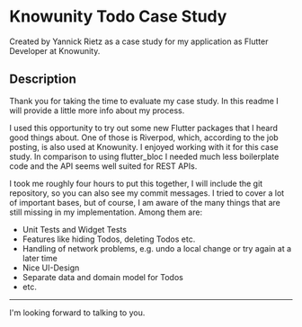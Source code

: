 # Knowunity Todo Case Study

Created by Yannick Rietz as a case study for my application as Flutter Developer at Knowunity.

## Description

Thank you for taking the time to evaluate my case study. In this readme I will provide a little more info about my process.

I used this opportunity to try out some new Flutter packages that I heard good things about. One of those is Riverpod, which, according to the job posting, is also used at Knowunity. I enjoyed working with it for this case study. In comparison to using flutter_bloc I needed much less boilerplate code and the API seems well suited for REST APIs.

I took me roughly four hours to put this together, I will include the git repository, so you can also see my commit messages. I tried to cover a lot of important bases, but of course, I am aware of the many things that are still missing in my implementation. Among them are:

- Unit Tests and Widget Tests
- Features like hiding Todos, deleting Todos etc.
- Handling of network problems, e.g. undo a local change or try again at a later time
- Nice UI-Design
- Separate data and domain model for Todos
- etc.

---

I'm looking forward to talking to you.
